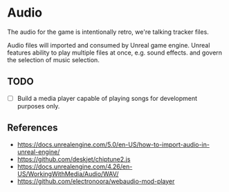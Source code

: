 # Audio

The audio for the game is intentionally retro, we're talking tracker files.

Audio files will imported and consumed by Unreal game engine. Unreal features
ability to play multiple files at once, e.g. sound effects. and govern the
selection of music selection.

## TODO

- [ ] Build a media player capable of playing songs for development purposes
      only.

## References

- <https://docs.unrealengine.com/5.0/en-US/how-to-import-audio-in-unreal-engine/>
- <https://github.com/deskjet/chiptune2.js>
- <https://docs.unrealengine.com/4.26/en-US/WorkingWithMedia/Audio/WAV/>
- <https://github.com/electronoora/webaudio-mod-player>
